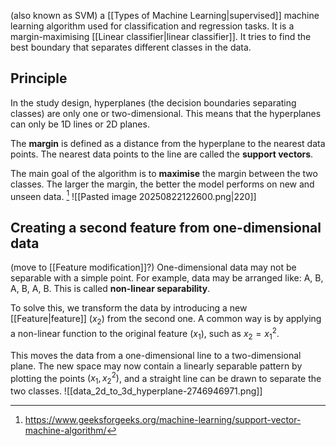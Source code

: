(also known as SVM) a [[Types of Machine Learning|supervised]] machine learning algorithm used for classification and regression tasks. 
It is a margin-maximising [[Linear classifier|linear classifier]]. It tries to find the best boundary that separates different classes in the data. 

## Principle
In the study design, hyperplanes (the decision boundaries separating classes) are only one or two-dimensional. This means that the hyperplanes can only be 1D lines or 2D planes. 

The **margin** is defined as a distance from the hyperplane to the nearest data points. The nearest data points to the line are called the **support vectors**.

The main goal of the algorithm is to **maximise** the margin between the two classes. The larger the margin, the better the model performs on new and unseen data. [^1]
![[Pasted image 20250822122600.png|220]]
## Creating a second feature from one-dimensional data
(move to [[Feature modification]]?)
One-dimensional data may not be separable with a simple point. For example, data may be arranged like: A, B, A, B, A, B. This is called **non-linear separability**.

To solve this, we transform the data by introducing a new [[Feature|feature]] ($x_{2}$) from the second one. 
A common way is by applying a non-linear function to the original feature ($x_{1}$), such as $x_{2}=x_{1}^{2}$.

This moves the data from a one-dimensional line to a two-dimensional plane. The new space may now contain a linearly separable pattern by plotting the points $(x_{1},x_{2}^{2})$, and a straight line can be drawn to separate the two classes.
![[data_2d_to_3d_hyperplane-2746946971.png]]

[^1]: https://www.geeksforgeeks.org/machine-learning/support-vector-machine-algorithm/

